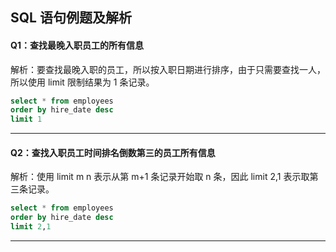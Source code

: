 ## SQL 语句例题及解析

#### Q1：查找最晚入职员工的所有信息

解析：要查找最晚入职的员工，所以按入职日期进行排序，由于只需要查找一人，所以使用 limit 限制结果为 1 条记录。

```sql
select * from employees
order by hire_date desc
limit 1
```

---

#### Q2：查找入职员工时间排名倒数第三的员工所有信息

解析：使用 limit m n 表示从第 m+1 条记录开始取 n 条，因此 limit 2,1 表示取第三条记录。

```sql
select * from employees
order by hire_date desc
limit 2,1
```

---

